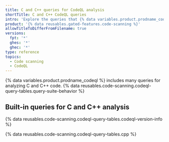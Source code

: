 ```yaml
---
title: C and C++ queries for CodeQL analysis
shortTitle: C and C++ CodeQL queries
intro: 'Explore the queries that {% data variables.product.prodname_codeql %} uses to analyze code written in C or C++ when you select the `default` or the `security-extended` query suite.'
product: '{% data reusables.gated-features.code-scanning %}'
allowTitleToDifferFromFilename: true
versions:
  fpt: '*'
  ghes: '*'
  ghec: '*'
type: reference
topics:
  - Code scanning
  - CodeQL
---
```


{% data variables.product.prodname_codeql %} includes many queries for analyzing C and C++ code. {% data reusables.code-scanning.codeql-query-tables.query-suite-behavior %}

## Built-in queries for C and C++ analysis

{% data reusables.code-scanning.codeql-query-tables.codeql-version-info %}

{% data reusables.code-scanning.codeql-query-tables.cpp %}
